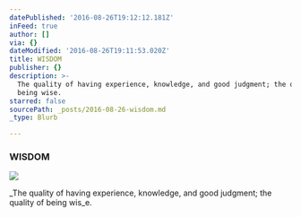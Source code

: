 ```yaml
---
datePublished: '2016-08-26T19:12:12.181Z'
inFeed: true
author: []
via: {}
dateModified: '2016-08-26T19:11:53.020Z'
title: WISDOM
publisher: {}
description: >-
  The quality of having experience, knowledge, and good judgment; the quality of
  being wise.
starred: false
sourcePath: _posts/2016-08-26-wisdom.md
_type: Blurb

---
```

### WISDOM
![](https://the-grid-user-content.s3-us-west-2.amazonaws.com/29910b6f-b96c-4706-8165-75145d3a4317.jpg)

_The quality of having experience, knowledge, and good judgment; the quality of being wis_e.